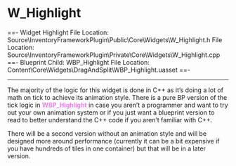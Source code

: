 # W_Highlight

==- Widget Highlight
File Location: Source\InventoryFrameworkPlugin\Public\Core\Widgets\W_Highlight.h
File Location: Source\InventoryFrameworkPlugin\Private\Core\Widgets\W_Highlight.cpp
==- Blueprint Child: WBP_Highlight
File Location: Content\Core\Widgets\DragAndSplit\WBP_Highlight.uasset
==-

---

The majority of the logic for this widget is done in C++ as it’s doing a lot of math on tick to achieve its animation style. There is a pure BP version of the tick logic in <span style="color:violet">**WBP_Highlight**</span> in case you aren’t a programmer and want to try out your own animation system or if you just want a blueprint version to read to better understand the C++ code if you aren’t familiar with C++.

There will be a second version without an animation style and will be designed more around performance (currently it can be a bit expensive if you have hundreds of tiles in one container) but that will be in a later version.
